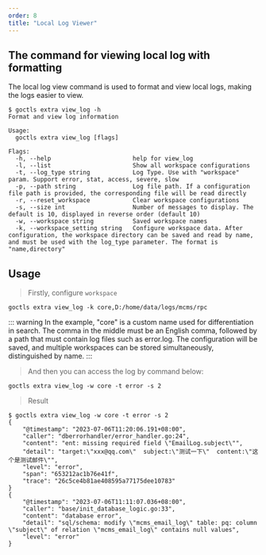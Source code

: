 ```yaml
---
order: 8
title: "Local Log Viewer"
---
```


## The command for viewing local log with formatting

The local log view command is used to format and view local logs, making the logs easier to view.

```shell
$ goctls extra view_log -h
Format and view log information

Usage:
  goctls extra view_log [flags]

Flags:
  -h, --help                       help for view_log
  -l, --list                       Show all workspace configurations
  -t, --log_type string            Log Type. Use with "workspace" param. Support error, stat, access, severe, slow
  -p, --path string                Log file path. If a configuration file path is provided, the corresponding file will be read directly
  -r, --reset_workspace            Clear workspace configurations
  -s, --size int                   Number of messages to display. The default is 10, displayed in reverse order (default 10)
  -w, --workspace string           Saved workspace names
  -k, --workspace_setting string   Configure workspace data. After configuration, the workspace directory can be saved and read by name, and must be used with the log_type parameter. The format is "name,directory"
```

## Usage

> Firstly, configure `workspace`

```shell
goctls extra view_log -k core,D:/home/data/logs/mcms/rpc
```

::: warning
In the example, "core" is a custom name used for differentiation in search. The comma in the middle must be an English comma, followed by a path that must contain log files such as error.log. The configuration will be saved, and multiple workspaces can be stored simultaneously, distinguished by name.
:::

> And then you can access the log by command below:

```shell
goctls extra view_log -w core -t error -s 2
```

> Result

```shell
$ goctls extra view_log -w core -t error -s 2
{
    "@timestamp": "2023-07-06T11:20:06.191+08:00",
    "caller": "dberrorhandler/error_handler.go:24",
    "content": "ent: missing required field \"EmailLog.subject\"",
    "detail": "target:\"xxx@qq.com\"  subject:\"测试一下\"  content:\"这个是测试邮件\"",
    "level": "error",
    "span": "653212ac1b76e41f",
    "trace": "26c5ce4b81ae408595a77175dee10783"
}
{
    "@timestamp": "2023-07-06T11:11:07.036+08:00",
    "caller": "base/init_database_logic.go:33",
    "content": "database error",
    "detail": "sql/schema: modify \"mcms_email_log\" table: pq: column \"subject\" of relation \"mcms_email_log\" contains null values",
    "level": "error"
}
```
